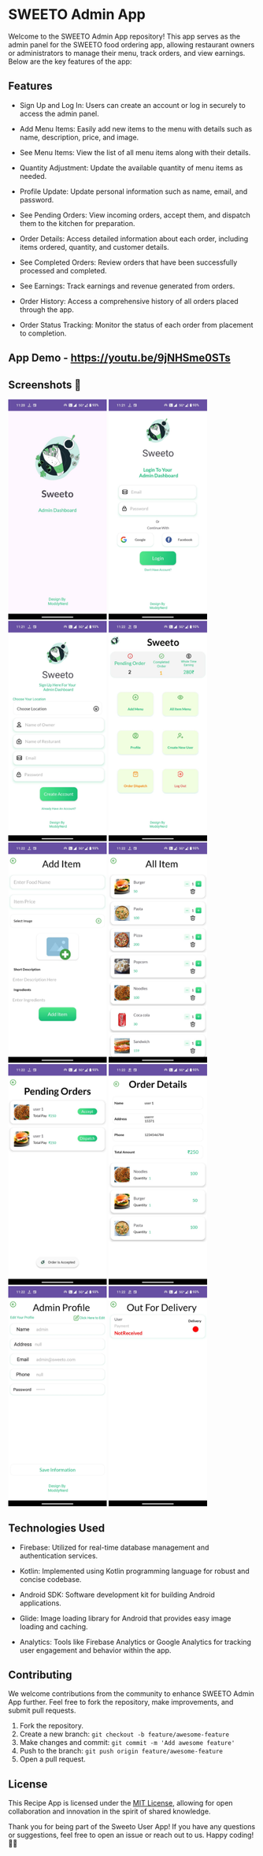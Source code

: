 
# SWEETO Admin App

Welcome to the SWEETO Admin App repository! This app serves as the admin panel for the SWEETO food ordering app, allowing restaurant owners or administrators to manage their menu, track orders, and view earnings. Below are the key features of the app:


## Features

- Sign Up and Log In: Users can create an account or log in securely to access the admin panel.

- Add Menu Items: Easily add new items to the menu with details such as name, description, price, and image.

- See Menu Items: View the list of all menu items along with their details.

- Quantity Adjustment: Update the available quantity of menu items as needed.

- Profile Update: Update personal information such as name, email, and password.

- See Pending Orders: View incoming orders, accept them, and dispatch them to the kitchen for preparation.

- Order Details: Access detailed information about each order, including items ordered, quantity, and customer details.

- See Completed Orders: Review orders that have been successfully processed and completed.

- See Earnings: Track earnings and revenue generated from orders.

- Order History: Access a comprehensive history of all orders placed through the app.

- Order Status Tracking: Monitor the status of each order from placement to completion.

 ## App Demo - https://youtu.be/9jNHSme0STs

## Screenshots 📸

<img src="Screenshots/IMG-20240301-WA0023.jpg" alt="Screenshot 1" width="200"/> <img src="Screenshots/IMG-20240301-WA0022.jpg" alt="Screenshot 1" width="200"/>
<img src="Screenshots/IMG-20240301-WA0021.jpg" alt="Screenshot 1" width="200"/>
<img src="Screenshots/IMG-20240301-WA0019.jpg" alt="Screenshot 1" width="200"/>
<img src="Screenshots/IMG-20240301-WA0024.jpg" alt="Screenshot 1" width="200"/>
<img src="Screenshots/IMG-20240301-WA0018.jpg" alt="Screenshot 1" width="200"/>
<img src="Screenshots/IMG-20240301-WA0020.jpg" alt="Screenshot 1" width="200"/>
<img src="Screenshots/IMG-20240301-WA0016.jpg" alt="Screenshot 1" width="200"/>
<img src="Screenshots/IMG-20240301-WA0017.jpg" alt="Screenshot 1" width="200"/>
<img src="Screenshots/IMG-20240301-WA0015.jpg" alt="Screenshot 1" width="200"/>

## Technologies Used

- Firebase: Utilized for real-time database management and authentication services.

- Kotlin: Implemented using Kotlin programming language for robust and concise codebase.

- Android SDK: Software development kit for building Android applications.

- Glide: Image loading library for Android that provides easy image loading and caching.

- Analytics: Tools like Firebase Analytics or Google Analytics for tracking user engagement and behavior within the app.



## Contributing

We welcome contributions from the community to enhance SWEETO Admin App further. Feel free to fork the repository, make improvements, and submit pull requests.

1. Fork the repository.
2. Create a new branch: `git checkout -b feature/awesome-feature`
3. Make changes and commit: `git commit -m 'Add awesome feature'`
4. Push to the branch: `git push origin feature/awesome-feature`
5. Open a pull request.



## License

This Recipe App is licensed under the [MIT License](https://choosealicense.com/licenses/mit/), allowing for open collaboration and innovation in the spirit of shared knowledge.

Thank you for being part of the Sweeto User App! If you have any questions or suggestions, feel free to open an issue or reach out to us. Happy coding! 🚀📞
